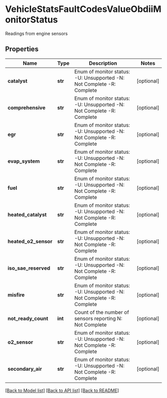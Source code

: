 # VehicleStatsFaultCodesValueObdiiMonitorStatus

Readings from engine sensors
## Properties
Name | Type | Description | Notes
------------ | ------------- | ------------- | -------------
**catalyst** | **str** | Enum of monitor status: -U: Unsupported -N: Not Complete -R: Complete  | [optional] 
**comprehensive** | **str** | Enum of monitor status: -U: Unsupported -N: Not Complete -R: Complete  | [optional] 
**egr** | **str** | Enum of monitor status: -U: Unsupported -N: Not Complete -R: Complete  | [optional] 
**evap_system** | **str** | Enum of monitor status: -U: Unsupported -N: Not Complete -R: Complete  | [optional] 
**fuel** | **str** | Enum of monitor status: -U: Unsupported -N: Not Complete -R: Complete  | [optional] 
**heated_catalyst** | **str** | Enum of monitor status: -U: Unsupported -N: Not Complete -R: Complete  | [optional] 
**heated_o2_sensor** | **str** | Enum of monitor status: -U: Unsupported -N: Not Complete -R: Complete  | [optional] 
**iso_sae_reserved** | **str** | Enum of monitor status: -U: Unsupported -N: Not Complete -R: Complete  | [optional] 
**misfire** | **str** | Enum of monitor status: -U: Unsupported -N: Not Complete -R: Complete  | [optional] 
**not_ready_count** | **int** | Count of the number of sensors reporting N: Not Complete | [optional] 
**o2_sensor** | **str** | Enum of monitor status: -U: Unsupported -N: Not Complete -R: Complete  | [optional] 
**secondary_air** | **str** | Enum of monitor status: -U: Unsupported -N: Not Complete -R: Complete  | [optional] 

[[Back to Model list]](../README.md#documentation-for-models) [[Back to API list]](../README.md#documentation-for-api-endpoints) [[Back to README]](../README.md)



